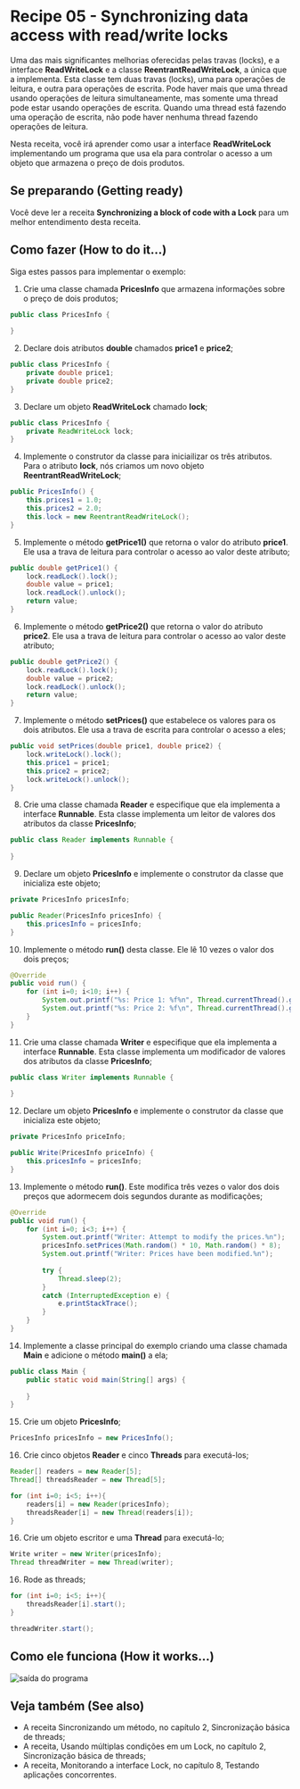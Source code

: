 # Recipe 05 - Synchronizing data access with read/write locks
Uma das mais significantes melhorias oferecidas pelas travas (locks), e a interface **ReadWriteLock**
e a classe **ReentrantReadWriteLock**, a única que a implementa. Esta classe tem duas travas (locks), 
uma para operações de leitura, e outra para operações de escrita. Pode haver mais que uma thread usando 
operações de leitura simultaneamente, mas somente uma thread pode estar usando operações de escrita. 
Quando uma thread está fazendo uma operação de escrita, não pode haver nenhuma thread fazendo operações 
de leitura.

Nesta receita, você irá aprender como usar a interface **ReadWriteLock** implementando um programa que 
usa ela para controlar o acesso a um objeto que armazena o preço de dois produtos.

## Se preparando (Getting ready)
Você deve ler a receita **Synchronizing a block of code with a Lock** para um melhor entendimento desta 
receita.

## Como fazer (How to do it...)
Siga estes passos para implementar o exemplo:
 1. Crie uma classe chamada **PricesInfo** que armazena informações sobre o preço de dois produtos;
```java
public class PricesInfo {
    
}
```

 2. Declare dois atributos **double** chamados **price1** e **price2**;
```java
public class PricesInfo {
    private double price1;
    private double price2;
}
```

 3. Declare um objeto **ReadWriteLock** chamado **lock**;
```java
public class PricesInfo {
    private ReadWriteLock lock; 
}
```

 4. Implemente o construtor da classe para iniciailizar os três atributos. Para o atributo **lock**, nós
criamos um novo objeto **ReentrantReadWriteLock**;
```java
public PricesInfo() {
    this.prices1 = 1.0;
    this.prices2 = 2.0;
    this.lock = new ReentrantReadWriteLock();
}
```

 5. Implemente o método **getPrice1()** que retorna o valor do atributo **price1**. Ele usa a trava de 
leitura para controlar o acesso ao valor deste atributo;
```java
public double getPrice1() {
    lock.readLock().lock();
    double value = price1;
    lock.readLock().unlock();
    return value;
}
```

 6. Implemente o método **getPrice2()** que retorna o valor do atributo **price2**. Ele usa a trava de
leitura para controlar o acesso ao valor deste atributo;
```java
public double getPrice2() {
    lock.readLock().lock();
    double value = price2;
    lock.readLock().unlock();
    return value;
}
```

 7. Implemente o método **setPrices()** que estabelece os valores para os dois atributos. Ele usa a trava 
de escrita para controlar o acesso a eles;
```java
public void setPrices(double price1, double price2) {
    lock.writeLock().lock();
    this.price1 = price1;
    this.price2 = price2;
    lock.writeLock().unlock();
}
```

 8. Crie uma classe chamada **Reader** e especifique que ela implementa a interface **Runnable**. Esta 
classe implementa um leitor de valores dos atributos da classe **PricesInfo**;
```java
public class Reader implements Runnable {
    
}
```

 9. Declare um objeto **PricesInfo** e implemente o construtor da classe que inicializa este objeto;
```java
private PricesInfo pricesInfo;

public Reader(PricesInfo pricesInfo) {
    this.pricesInfo = pricesInfo;
}
```

 10. Implemente o método **run()** desta classe. Ele lê 10 vezes o valor dos dois preços;
```java
@Override
public void run() {
    for (int i=0; i<10; i++) {
        System.out.printf("%s: Price 1: %f%n", Thread.currentThread().getName(), pricesInfo.getPrice1());
        System.out.printf("%s: Price 2: %f\n", Thread.currentThread().getName(), pricesInfo.getPrice2());
    }
}
```

 11. Crie uma classe chamada **Writer** e especifique que ela implementa a interface **Runnable**. Esta 
classe implementa um modificador de valores dos atributos da classe **PricesInfo**;
```java
public class Writer implements Runnable {
    
}
```

 12. Declare um objeto **PricesInfo** e implemente o construtor da classe que inicializa este objeto;
```java
private PricesInfo priceInfo;

public Write(PricesInfo priceInfo) {
    this.pricesInfo = pricesInfo;
}
```

 13. Implemente o método **run()**. Este modifica três vezes o valor dos dois preços que adormecem dois 
segundos durante as modificações;
```java
@Override
public void run() {
    for (int i=0; i<3; i++) {
        System.out.printf("Writer: Attempt to modify the prices.%n");
        pricesInfo.setPrices(Math.random() * 10, Math.random() * 8);
        System.out.printf("Writer: Prices have been modified.%n");
        
        try {
            Thread.sleep(2);
        }
        catch (InterruptedException e) {
            e.printStackTrace();
        }
    }
}
```

 14. Implemente a classe principal do exemplo criando uma classe chamada **Main** e adicione o método 
**main()** a ela;
```java
public class Main {
    public static void main(String[] args) {
        
    }
}
```

 15. Crie um objeto **PricesInfo**;
```java
PricesInfo pricesInfo = new PricesInfo();
```

 16. Crie cinco objetos **Reader** e cinco **Threads** para executá-los;
```java
Reader[] readers = new Reader[5];
Thread[] threadsReader = new Thread[5];

for (int i=0; i<5; i++){
    readers[i] = new Reader(pricesInfo);
    threadsReader[i] = new Thread(readers[i]);
}
```

16. Crie um objeto escritor e uma **Thread** para executá-lo;
```java
Write writer = new Writer(pricesInfo);
Thread threadWriter = new Thread(writer);
```

16. Rode as threads;
```java
for (int i=0; i<5; i++){
    threadsReader[i].start();
}

threadWriter.start();
```

## Como ele funciona (How it works...)

![saída do programa]()

## Veja também (See also)
 - A receita Sincronizando um método, no capítulo 2, Sincronização básica de threads;
 - A receita, Usando múltiplas condições em um Lock, no capítulo 2, Sincronização básica de threads;
 - A receita, Monitorando a interface Lock, no capítulo 8, Testando aplicações concorrentes.
